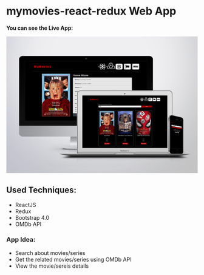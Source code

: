 # mymovies-react-redux Web App

**You can see the Live App:**

![mymvoies](mymovies-react-redux-2.png)

## Used Techniques:
- ReactJS
- Redux
- Bootstrap 4.0
- OMDb API

### App Idea:
- Search about movies/series
- Get the related movies/series using OMDb API
- View the movie/sereis details 
